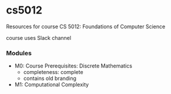# cs5012

Resources for course CS 5012: Foundations of Computer Science 

course uses Slack channel

### Modules

- M0: Course Prerequisites: Discrete Mathematics
  - completeness: complete
  - contains old branding
- M1: Computational Complexity
 
